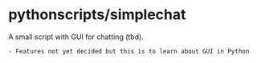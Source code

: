 # pythonscripts/simplechat
A small script with GUI for chatting (tbd).

    - Features not yet decided but this is to learn about GUI in Python